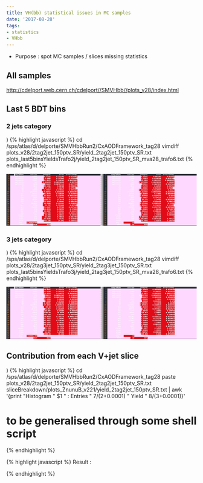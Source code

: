 ```yaml
---
title: VH(bb) statistical issues in MC samples
date: '2017-08-28'
tags:
- statistics
- VHbb
---
```

* Purpose : spot MC samples / slices missing statistics

## All samples

http://cdelport.web.cern.ch/cdelport//SMVHbb//plots_v28/index.html

## Last 5 BDT bins 
### 2 jets category
)
{% highlight javascript %}
cd /sps/atlas/d/delporte/SMVHbbRun2/CxAODFramework_tag28
vimdiff plots_v28/2tag2jet_150ptv_SR/yield_2tag2jet_150ptv_SR.txt  plots_last5binsYieldsTrafo2j/yield_2tag2jet_150ptv_SR_mva28_trafo6.txt
{% endhighlight %}

![IMAGE](/images/q/0C6912DC8573AE4FE07B8780472D84A9.jpg)
### 3 jets category 
)
{% highlight javascript %}
cd /sps/atlas/d/delporte/SMVHbbRun2/CxAODFramework_tag28
vimdiff plots_v28/2tag3jet_150ptv_SR/yield_2tag3jet_150ptv_SR.txt  plots_last5binsYieldsTrafo3j/yield_2tag3jet_150ptv_SR_mva28_trafo6.txt
{% endhighlight %}

![IMAGE](/images/q/68308B104B6DFEA0501F48DA813AFBD6.jpg)
## Contribution from each V+jet slice
)
{% highlight javascript %}
cd /sps/atlas/d/delporte/SMVHbbRun2/CxAODFramework_tag28
paste plots_v28/2tag2jet_150ptv_SR/yield_2tag2jet_150ptv_SR.txt sliceBreakdown/plots_ZnunuB_v221/yield_2tag2jet_150ptv_SR.txt | awk '{print "Histogram " $1 " : Entries " $7/($2+0.0001) " Yield " $8/($3+0.0001)}'
# to be generalised through some shell script
{% endhighlight %}

{% highlight javascript %}
Result :


{% endhighlight %}

